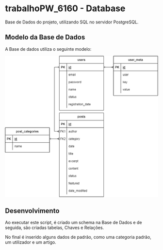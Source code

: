 # trabalhoPW_6160 - Database

Base de Dados do projeto, utilizando SQL no servidor PostgreSQL.

## Modelo da Base de Dados

A Base de dados utiliza o seguinte modelo:

![Modelo](database.png)

## Desenvolvimento

Ao executar este script, é criado um schema na Base de Dados e de seguida, são criadas tabelas, Chaves e Relações.

No final é inserido alguns dados de padrão, como uma categoria padrão, um utilizador e um artigo.
